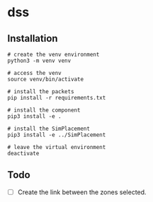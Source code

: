 # dss


## Installation

```shell
# create the venv environment
python3 -m venv venv

# access the venv
source venv/bin/activate

# install the packets
pip install -r requirements.txt

# install the component
pip3 install -e .

# install the SimPlacement
pip3 install -e ../SimPlacement

# leave the virtual environment
deactivate
```
 
## Todo

* [ ] Create the link between the zones selected.